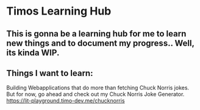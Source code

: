# Timos Learning Hub

## This is gonna be a learning hub for me to learn new things and to document my progress.. Well, its kinda WIP.

## Things I want to learn: 

Building Webapplications that do more than fetching Chuck Norris jokes. But for now, go ahead and check out my Chuck Norris Joke Generator.
https://lit-playground.timo-dev.me/chucknorris

